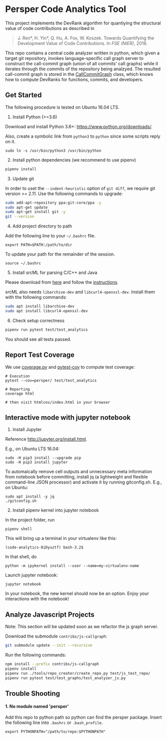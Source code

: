 # Persper Code Analytics Tool

This project implements the DevRank algorithm for quantiying the structural value of code contributions as described in

> J. Ren\*, H. Yin\*, Q. Hu, A. Fox, W. Koszek. Towards Quantifying the Development Value of Code Contributions. In *FSE (NIER)*, 2018. 

This repo contains a central code analyzer written in python, which given a target git repository, invokes language-specific call graph server to construct the call-commit graph (union of all commits' call graphs) while it iterates through the commits of the repository being analzyed. The resulted call-commit graph is stored in the [CallCommitGraph](/persper/analytics/call_commit_graph.py) class, which knows how to compute DevRanks for functions, commits, and developers.

## Get Started

The following procedure is tested on Ubuntu 16.04 LTS.

1. Install Python (>=3.6)

Download and install Python 3.6+: <https://www.python.org/downloads/>.

Also, create a symbolic link from `python3` to `python` since some scripts reply on it.
```
sudo ln -s /usr/bin/python3 /usr/bin/python
```

2. Install python dependencies (we recommend to use pipenv)

```bash
pipenv install
```

3. Update git

In order to uset the `--indent-heuristic` option of `git diff`, we require git version >= 2.11. Use the following commands to upgrade:

```bash
sudo add-apt-repository ppa:git-core/ppa -y
sudo apt-get update
sudo apt-get install git -y
git --version
```

4. Add project directory to path

Add the following line to your `~/.bashrc` file.

```
export PATH=$PATH:/path/to/dir
```

To update your path for the remainder of the session.
```
source ~/.bashrc
```

5. Install srcML for parsing C/C++ and Java

Please download from [here](https://www.srcml.org/#download) and follow the [instructions](http://131.123.42.38/lmcrs/beta/README).

srcML also needs `libarchive-dev` and `libcurl4-openssl-dev`. Install them with the following commands:

```bash
sudo apt install libarchive-dev
sudo apt install libcurl4-openssl-dev
```

6. Check setup correctness

```bash
pipenv run pytest test/test_analytics
```

You should see all tests passed.

## Report Test Coverage

We use [coverage.py](https://coverage.readthedocs.io/) and [pytest-cov](https://pytest-cov.readthedocs.io/en/latest/) to compute test coverage:

```
# Execution
pytest --cov=persper/ test/test_analytics

# Reporting
coverage html

# then visit htmlcov/index.html in your browser
```



## Interactive mode with jupyter notebook

1. Install Jupyter

Reference <http://jupyter.org/install.html>.

E.g., on Ubuntu LTS 16.04:

```
sudo -H pip3 install --upgrade pip
sudo -H pip3 install jupyter
```

To automaically remove cell outputs and unnecessary meta information from notebook before committing, install jq (a lightweight and flexible command-line JSON processor) and activate it by running gitconfig.sh. E.g., on Ubuntu:

```
sudo apt install -y jq
./gitconfig.sh
```

2. Install pipenv kernel into jupyter notebook

In the project folder, run

```
pipenv shell
```

This will bring up a terminal in your virtualenv like this:

```
(code-analytics-8iDyuztf) bash-3.2$
```

In that shell, do

```
python -m ipykernel install --user --name=my-virtualenv-name
```

Launch jupyter notebook:

```
jupyter notebook
```

In your notebook, the new kernel should now be an option. Enjoy your interactions with the notebook!


## Analyze Javascript Projects

Note: This section will be updated soon as we refactor the js graph server.

Download the submodule `contribs/js-callgraph`:

```bash
git submodule update --init --recursive
```

Run the following commands:

```bash
npm install --prefix contribs/js-callgraph
pipenv install
pipenv run ./tools/repo_creater/create_repo.py test/js_test_repo/
pipenv run pytest test/test_graphs/test_analyzer_js.py
```


## Trouble Shooting

#### 1. No module named 'persper'

Add this repo to python path so python can find the persper package. Insert the following line into `.bashrc` or `.bash_profile`.

```
export PYTHONPATH="/path/to/repo:$PYTHONPATH"
```

<!--### Batch Mode

Complete the basic setup first.
Note: setup-linux-ubuntu.sh can be used for Ubuntu Server.

Read help info of dev_analysis.py:
```bash
./dev_analysis.py -h
```

To output results of PageRank and DevRank over the call graph:
```bash
./dev_analysis.py -x ./repos/linux-4.10-xml/kernel/ -o linux-kernel.xlsx -a 0 1 0.05 -pd
```

To output results of DevRank over the call-commit graph:
```bash
./dev_analysis.py -s ./repos/linux/ -x ./repos/linux-4.10-xml/ -o linux-cc.xlsx -n 100 200 -a 0 1 0.05 -c
```

A sample long-time run:
```bash
nohup ./dev_analysis.py -s ./repos/linux/ -x ./repos/linux-4.10-xml/ -o linux-4.10-cc.xlsx -n 1000 10000 -a 0 1 0.05 -c > dev.out 2>&1 &
```
-->